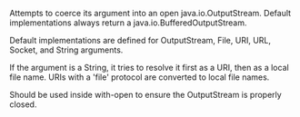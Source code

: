   Attempts to coerce its argument into an open java.io.OutputStream.
   Default implementations always return a java.io.BufferedOutputStream.

   Default implementations are defined for OutputStream, File, URI, URL,
   Socket, and String arguments.

   If the argument is a String, it tries to resolve it first as a URI, then
   as a local file name.  URIs with a 'file' protocol are converted to
   local file names.

   Should be used inside with-open to ensure the OutputStream is
   properly closed.